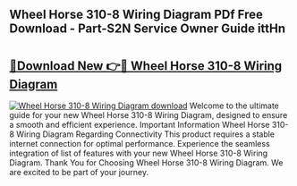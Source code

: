 ## Wheel Horse 310-8 Wiring Diagram PDf Free Download - Part-S2N Service Owner Guide ittHn

# <h2><a href="http://dfsz7a.blite.top/?on=Wheel+Horse+310-8+Wiring+Diagram">🔗Download New 👉🔴 Wheel Horse 310-8 Wiring Diagram</a></h2>

[![Wheel Horse 310-8 Wiring Diagram download](https://i.imgur.com/lujVjoI.png)](http://dfsz7a.blite.top/?on=Wheel+Horse+310-8+Wiring+Diagram)
Welcome to the ultimate guide for your new Wheel Horse 310-8 Wiring Diagram, designed to ensure a smooth and efficient experience. Important Information Wheel Horse 310-8 Wiring Diagram Regarding Connectivity This product requires a stable internet connection for optimal performance. Experience the seamless integration of list of features with your new Wheel Horse 310-8 Wiring Diagram. Thank You for Choosing Wheel Horse 310-8 Wiring Diagram. We are excited to be part of your journey.
